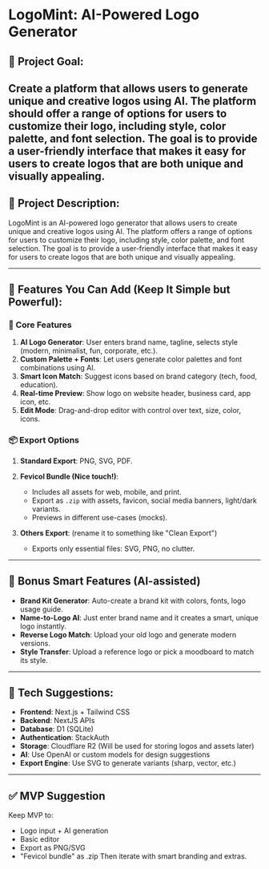 # LogoMint: AI-Powered Logo Generator
## 🎯 Project Goal:
Create a platform that allows users to generate unique and creative logos using AI. The platform should offer a range of options for users to customize their logo, including style, color palette, and font selection. The goal is to provide a user-friendly interface that makes it easy for users to create logos that are both unique and visually appealing.
---
## 📝 Project Description:
LogoMint is an AI-powered logo generator that allows users to create unique and creative logos using AI. The platform offers a range of options for users to customize their logo, including style, color palette, and font selection. The goal is to provide a user-friendly interface that makes it easy for users to create logos that are both unique and visually appealing.

---

## 🧠 Features You Can Add (Keep It Simple but Powerful):

### 🎨 Core Features

1. **AI Logo Generator**: User enters brand name, tagline, selects style (modern, minimalist, fun, corporate, etc.).
2. **Custom Palette + Fonts**: Let users generate color palettes and font combinations using AI.
3. **Smart Icon Match**: Suggest icons based on brand category (tech, food, education).
4. **Real-time Preview**: Show logo on website header, business card, app icon, etc.
5. **Edit Mode**: Drag-and-drop editor with control over text, size, color, icons.

### 📦 Export Options

1. **Standard Export**: PNG, SVG, PDF.

2. **Fevicol Bundle (Nice touch!)**:

   * Includes all assets for web, mobile, and print.
   * Export as `.zip` with assets, favicon, social media banners, light/dark variants.
   * Previews in different use-cases (mocks).

3. **Others Export**: (rename it to something like "Clean Export")

   * Exports only essential files: SVG, PNG, no clutter.

---

## 💎 Bonus Smart Features (AI-assisted)

* **Brand Kit Generator**: Auto-create a brand kit with colors, fonts, logo usage guide.
* **Name-to-Logo AI**: Just enter brand name and it creates a smart, unique logo instantly.
* **Reverse Logo Match**: Upload your old logo and generate modern versions.
* **Style Transfer**: Upload a reference logo or pick a moodboard to match its style.

---

## 📱 Tech Suggestions:

* **Frontend**: Next.js + Tailwind CSS
* **Backend**: NextJS APIs
* **Database**: D1 (SQLite)
* **Authentication**: StackAuth
* **Storage**: Cloudflare R2 (Will be used for storing logos and assets later)
* **AI**: Use OpenAI or custom models for design suggestions
* **Export Engine**: Use SVG to generate variants (sharp, vector, etc.)

---

## ✅ MVP Suggestion

Keep MVP to:

* Logo input + AI generation
* Basic editor
* Export as PNG/SVG
* "Fevicol bundle" as .zip
  Then iterate with smart branding and extras.

